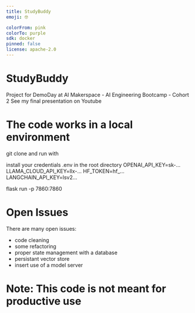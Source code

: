 ```yaml
---
title: StudyBuddy
emoji: 🤓

colorFrom: pink
colorTo: purple
sdk: docker
pinned: false
license: apache-2.0
---
```


# StudyBuddy

Project for DemoDay at AI Makerspace - AI Engineering Bootcamp - Cohort 2
See my final presentation on Youtube

# The code works in a local environment
git clone and run with

install your credentials .env in the root directory
OPENAI_API_KEY=sk-...
LLAMA_CLOUD_API_KEY=llx-...
HF_TOKEN=hf_...
LANGCHAIN_API_KEY=lsv2...

flask run -p 7860:7860

# Open Issues
There are many open issues:
- code cleaning
- some refactoring
- proper state management with a database
- persistant vector store
- insert use of a model server

# Note: This code is not meant for productive use
